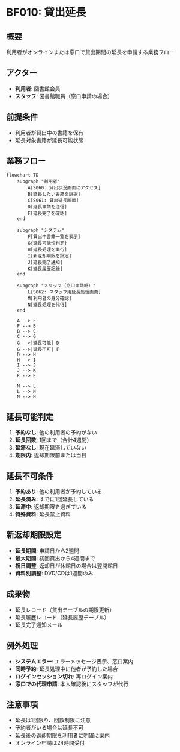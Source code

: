 # BF010: 貸出延長

## 概要
利用者がオンラインまたは窓口で貸出期間の延長を申請する業務フロー

## アクター
- **利用者**: 図書館会員
- **スタッフ**: 図書館職員（窓口申請の場合）

## 前提条件
- 利用者が貸出中の書籍を保有
- 延長対象書籍が延長可能状態

## 業務フロー

```mermaid
flowchart TD
    subgraph "利用者"
        A[S060: 貸出状況画面にアクセス]
        B[延長したい書籍を選択]
        C[S061: 貸出延長画面]
        D[延長申請を送信]
        E[延長完了を確認]
    end
    
    subgraph "システム"
        F[貸出中書籍一覧を表示]
        G{延長可能性判定}
        H[延長処理を実行]
        I[新返却期限を設定]
        J[延長完了通知]
        K[延長履歴記録]
    end
    
    subgraph "スタッフ（窓口申請時）"
        L[S062: スタッフ用延長処理画面]
        M[利用者の身分確認]
        N[延長処理を代行]
    end
    
    A --> F
    F --> B
    B --> C
    C --> G
    G -->|延長可能| D
    G -->|延長不可| F
    D --> H
    H --> I
    I --> J
    J --> K
    K --> E
    
    M --> L
    L --> N
    N --> H
```

## 延長可能判定
1. **予約なし**: 他の利用者の予約がない
2. **延長回数**: 1回まで（合計4週間）
3. **延滞なし**: 現在延滞していない
4. **期限内**: 返却期限前または当日

## 延長不可条件
1. **予約あり**: 他の利用者が予約している
2. **延長済み**: すでに1回延長している
3. **延滞中**: 返却期限を過ぎている
4. **特殊資料**: 延長禁止資料

## 新返却期限設定
- **延長期間**: 申請日から2週間
- **最大期間**: 初回貸出から4週間まで
- **祝日調整**: 返却日が休館日の場合は翌開館日
- **資料別調整**: DVD/CDは1週間のみ

## 成果物
- 延長レコード（貸出テーブルの期限更新）
- 延長履歴レコード（延長履歴テーブル）
- 延長完了通知メール

## 例外処理
- **システムエラー**: エラーメッセージ表示、窓口案内
- **同時予約**: 延長処理中に他者が予約した場合
- **ログインセッション切れ**: 再ログイン案内
- **窓口での代理申請**: 本人確認後にスタッフが代行

## 注意事項
- 延長は1回限り、回数制限に注意
- 予約者がいる場合は延長不可
- 延長後の返却期限を利用者に明確に案内
- オンライン申請は24時間受付